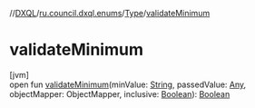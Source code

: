 //[DXQL](../../../index.md)/[ru.council.dxql.enums](../index.md)/[Type](index.md)/[validateMinimum](validate-minimum.md)

# validateMinimum

[jvm]\
open fun [validateMinimum](validate-minimum.md)(minValue: [String](https://docs.oracle.com/javase/8/docs/api/java/lang/String.html), passedValue: [Any](https://kotlinlang.org/api/latest/jvm/stdlib/kotlin/-any/index.html), objectMapper: ObjectMapper, inclusive: [Boolean](https://kotlinlang.org/api/latest/jvm/stdlib/kotlin/-boolean/index.html)): [Boolean](https://kotlinlang.org/api/latest/jvm/stdlib/kotlin/-boolean/index.html)
